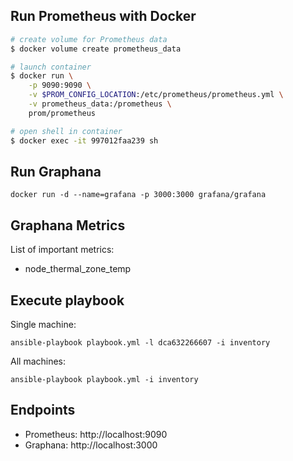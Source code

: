 ## Run Prometheus with Docker

```bash
# create volume for Prometheus data
$ docker volume create prometheus_data

# launch container
$ docker run \
    -p 9090:9090 \
    -v $PROM_CONFIG_LOCATION:/etc/prometheus/prometheus.yml \
    -v prometheus_data:/prometheus \
    prom/prometheus

# open shell in container
$ docker exec -it 997012faa239 sh

```

## Run Graphana

```
docker run -d --name=grafana -p 3000:3000 grafana/grafana
```

## Graphana Metrics

List of important metrics:

* node_thermal_zone_temp

## Execute playbook

Single machine:

```
ansible-playbook playbook.yml -l dca632266607 -i inventory
```

All machines:

```
ansible-playbook playbook.yml -i inventory
```

## Endpoints

* Prometheus: http://localhost:9090
* Graphana: http://localhost:3000